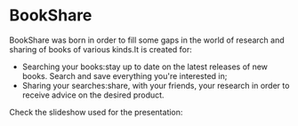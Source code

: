 # BookShare
BookShare was born in order to fill some gaps in the world of research and sharing of books of various kinds.It is created for:
 - Searching your books:stay up to date on the latest releases of new books. Search and save everything you're interested in;
 - Sharing your searches:share, with your friends, your research in order to receive advice on the desired product.

Check the slideshow used for the presentation:
